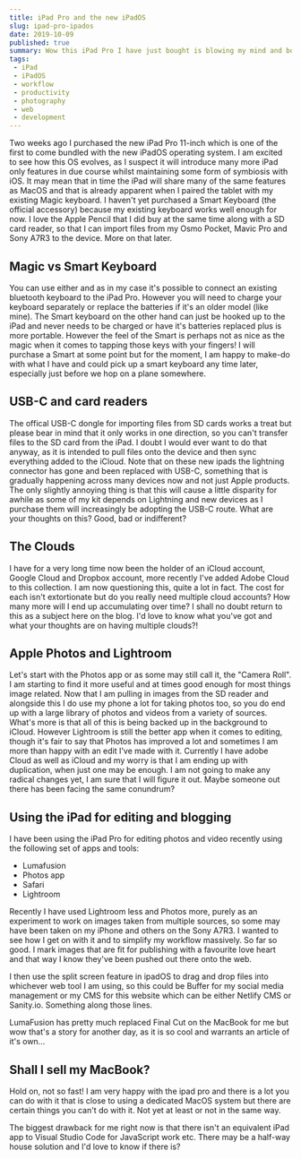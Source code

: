 ```yaml
---
title: iPad Pro and the new iPadOS
slug: ipad-pro-ipados
date: 2019-10-09
published: true
summary: Wow this iPad Pro I have just bought is blowing my mind and boosting my productivity. Here is why
tags:
 - iPad
 - iPadOS
 - workflow
 - productivity
 - photography
 - web
 - development
---
```


Two weeks ago I purchased the new iPad Pro 11-inch which is one of the first to come bundled with the new iPadOS operating system. I am excited to see how this OS evolves, as I suspect it will introduce many more iPad only features in due course whilst maintaining some form of symbiosis with iOS. It may mean that in time the iPad will share many of the same features as MacOS and that is already apparent when I paired the tablet with my existing Magic keyboard. I haven't yet purchased a Smart Keyboard (the official accessory) because my existing keyboard works well enough for now. I love the Apple Pencil that I did buy at the same time along with a SD card reader, so that I can import files from my Osmo Pocket, Mavic Pro and Sony A7R3 to the device. More on that later.

## Magic vs Smart Keyboard
You can use either and as in my case it's possible to connect an existing bluetooth keyboard to the iPad Pro. However you will need to charge your keyboard separately or replace the batteries if it's an older model (like mine). The Smart keyboard on the other hand can just be hooked up to the iPad and never needs to be charged or have it's batteries replaced plus is more portable. However the feel of the Smart is perhaps not as nice as the magic when it comes to tapping those keys with your fingers! I will purchase a Smart at some point but for the moment, I am happy to make-do with what I have and could pick up a smart keyboard any time later, especially just before we hop on a plane somewhere.

## USB-C and card readers
The offical USB-C dongle for importing files from SD cards works a treat but please bear in mind that it only works in one direction, so you can't transfer files to the SD card from the iPad. I doubt I would ever want to do that anyway, as it is intended to pull files onto the device and then sync everything added to the iCloud. Note that on these new ipads the lightning connector has gone and been replaced with USB-C, something that is gradually happening across many devices now and not just Apple products. The only slightly annoying thing is that this will cause a little disparity for awhile as some of my kit depends on Lightning and new devices as I purchase them will increasingly be adopting the USB-C route. What are your thoughts on this? Good, bad or indifferent?

## The Clouds
I have for a very long time now been the holder of an iCloud account, Google Cloud and Dropbox account, more recently I've added Adobe Cloud to this collection. I am now questioning this, quite a lot in fact. The cost for each isn't extortionate but do you really need multiple cloud accounts? How many more will I end up accumulating over time? I shall no doubt return to this as a subject here on the blog. I'd love to know what you've got and what your thoughts are on having multiple clouds?!

## Apple Photos and Lightroom
Let's start with the Photos app or as some may still call it, the "Camera Roll". I am starting to find it more useful and at times good enough for most things image related. Now that I am pulling in images from the SD reader and alongside this I do use my phone a lot for taking photos too, so you do end up with a large library of photos and videos from a variety of sources. What's more is that all of this is being backed up in the background to iCloud. However Lightroom is still the better app when it comes to editing, though it's fair to say that Photos has improved a lot and sometimes I am more than happy with an edit I've made with it. Currently I have adobe Cloud as well as iCloud and my worry is that I am ending up with duplication, when just one may be enough. I am not going to make any radical changes yet, I am sure that I will figure it out. Maybe someone out there has been facing the same conundrum?

## Using the iPad for editing and blogging
I have been using the iPad Pro for editing photos and video recently using the following set of apps and tools:

- Lumafusion
- Photos app
- Safari
- Lightroom

Recently I have used Lightroom less and Photos more, purely as an experiment to work on images taken from multiple sources, so some may have been taken on my iPhone and others on the Sony A7R3. I wanted to see how I get on with it and to simplify my workflow massively. So far so good. I mark images that are fit for publishing with a favourite love heart and that way I know they've been pushed out there onto the web. 

I then use the split screen feature in ipadOS to drag and drop files into whichever web tool I am using, so this could be Buffer for my social media management or my CMS for this website which can be either Netlify CMS or Sanity.io. Something along those lines.

LumaFusion has pretty much replaced Final Cut on the MacBook for me but wow that's a story for another day, as it is so cool and warrants an article of it's own...

## Shall I sell my MacBook?
Hold on, not so fast! I am very happy with the ipad pro and there is a lot you can do with it that is close to using a dedicated MacOS system but there are certain things you can't do with it. Not yet at least or not in the same way.

The biggest drawback for me right now is that there isn't an equivalent iPad app to Visual Studio Code for JavaScript work etc. There may be a half-way house solution and I'd love to know if there is?
